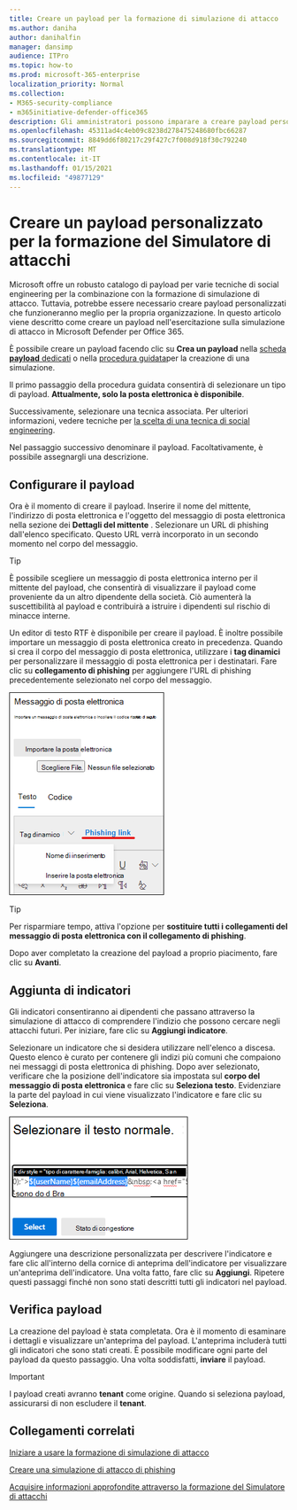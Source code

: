 ```yaml
---
title: Creare un payload per la formazione di simulazione di attacco
ms.author: daniha
author: danihalfin
manager: dansimp
audience: ITPro
ms.topic: how-to
ms.prod: microsoft-365-enterprise
localization_priority: Normal
ms.collection:
- M365-security-compliance
- m365initiative-defender-office365
description: Gli amministratori possono imparare a creare payload personalizzati per la formazione di simulazione di attacco in Microsoft Defender per Office 365.
ms.openlocfilehash: 45311ad4c4eb09c8238d278475248680fbc66287
ms.sourcegitcommit: 8849dd6f80217c29f427c7f008d918f30c792240
ms.translationtype: MT
ms.contentlocale: it-IT
ms.lasthandoff: 01/15/2021
ms.locfileid: "49877129"
---
```

# <a name="create-a-custom-payload-for-attack-simulation-training"></a>Creare un payload personalizzato per la formazione del Simulatore di attacchi

Microsoft offre un robusto catalogo di payload per varie tecniche di social engineering per la combinazione con la formazione di simulazione di attacco. Tuttavia, potrebbe essere necessario creare payload personalizzati che funzioneranno meglio per la propria organizzazione. In questo articolo viene descritto come creare un payload nell'esercitazione sulla simulazione di attacco in Microsoft Defender per Office 365.

È possibile creare un payload facendo clic su **Crea un payload** nella [scheda **payload** dedicati](https://security.microsoft.com/attacksimulator?viewid=payload) o nella [procedura guidata](attack-simulation-training.md#selecting-a-payload)per la creazione di una simulazione.

Il primo passaggio della procedura guidata consentirà di selezionare un tipo di payload. **Attualmente, solo la posta elettronica è disponibile**.

Successivamente, selezionare una tecnica associata. Per ulteriori informazioni, vedere tecniche per [la scelta di una tecnica di social engineering](attack-simulation-training.md#selecting-a-social-engineering-technique).

Nel passaggio successivo denominare il payload. Facoltativamente, è possibile assegnargli una descrizione.

## <a name="configure-payload"></a>Configurare il payload

Ora è il momento di creare il payload. Inserire il nome del mittente, l'indirizzo di posta elettronica e l'oggetto del messaggio di posta elettronica nella sezione dei **Dettagli del mittente** . Selezionare un URL di phishing dall'elenco specificato. Questo URL verrà incorporato in un secondo momento nel corpo del messaggio.

> [!TIP]
> È possibile scegliere un messaggio di posta elettronica interno per il mittente del payload, che consentirà di visualizzare il payload come proveniente da un altro dipendente della società. Ciò aumenterà la suscettibilità al payload e contribuirà a istruire i dipendenti sul rischio di minacce interne.

Un editor di testo RTF è disponibile per creare il payload. È inoltre possibile importare un messaggio di posta elettronica creato in precedenza. Quando si crea il corpo del messaggio di posta elettronica, utilizzare i **tag dinamici** per personalizzare il messaggio di posta elettronica per i destinatari. Fare clic su **collegamento di phishing** per aggiungere l'URL di phishing precedentemente selezionato nel corpo del messaggio.

![Collegamento di phishing e tag dinamici evidenziati nella creazione di payload per Microsoft Defender per Office 365](../../media/attack-sim-preview-payload-email-body.png)

> [!TIP]
> Per risparmiare tempo, attiva l'opzione per **sostituire tutti i collegamenti del messaggio di posta elettronica con il collegamento di phishing**.

Dopo aver completato la creazione del payload a proprio piacimento, fare clic su **Avanti**.

## <a name="adding-indicators"></a>Aggiunta di indicatori

Gli indicatori consentiranno ai dipendenti che passano attraverso la simulazione di attacco di comprendere l'indizio che possono cercare negli attacchi futuri. Per iniziare, fare clic su **Aggiungi indicatore**.

Selezionare un indicatore che si desidera utilizzare nell'elenco a discesa. Questo elenco è curato per contenere gli indizi più comuni che compaiono nei messaggi di posta elettronica di phishing. Dopo aver selezionato, verificare che la posizione dell'indicatore sia impostata sul **corpo del messaggio di posta elettronica** e fare clic su **Seleziona testo**. Evidenziare la parte del payload in cui viene visualizzato l'indicatore e fare clic su **Seleziona**.

![Testo evidenziato nel corpo del messaggio da aggiungere a un indicatore nell'esercitazione sulla simulazione di attacco](../../media/attack-sim-preview-select-text.png)

Aggiungere una descrizione personalizzata per descrivere l'indicatore e fare clic all'interno della cornice di anteprima dell'indicatore per visualizzare un'anteprima dell'indicatore. Una volta fatto, fare clic su **Aggiungi**. Ripetere questi passaggi finché non sono stati descritti tutti gli indicatori nel payload.

## <a name="review-payload"></a>Verifica payload

La creazione del payload è stata completata. Ora è il momento di esaminare i dettagli e visualizzare un'anteprima del payload. L'anteprima includerà tutti gli indicatori che sono stati creati. È possibile modificare ogni parte del payload da questo passaggio. Una volta soddisfatti, **inviare** il payload.

> [!IMPORTANT]
> I payload creati avranno **tenant** come origine. Quando si seleziona payload, assicurarsi di non escludere il **tenant**.

## <a name="related-links"></a>Collegamenti correlati

[Iniziare a usare la formazione di simulazione di attacco](attack-simulation-training-get-started.md)

[Creare una simulazione di attacco di phishing](attack-simulation-training.md)

[Acquisire informazioni approfondite attraverso la formazione del Simulatore di attacchi](attack-simulation-training-insights.md)
